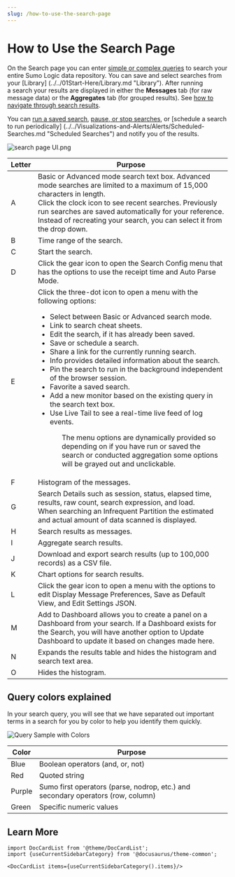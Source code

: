 ```yaml
---
slug: /how-to-use-the-search-page
---
```


# How to Use the Search Page

On the Search page you can enter [simple or complex queries](/search/get-started-with-search/how-to-use-search-page/search-basics) to search your entire Sumo
Logic data repository. You can save and select searches from your [Library] (../../01Start-Here/Library.md "Library"). After running a search your results are displayed in either the **Messages** tab (for raw message data) or the **Aggregates** tab (for grouped results). See [how to navigate through search results](How-to-Use-the-Search-Page/Navigating-through-Messages-in-Search-Results.md "Navigate through Messages in Search Results").

You can [run a saved search](../search-basics/save-search.md), [pause, or stop searches](../search-basics/pause-cancel-search.md), or [schedule a search to run periodically] (../../Visualizations-and-Alerts/Alerts/Scheduled-Searches.md "Scheduled Searches") and notify you of the results.

![search page UI.png](/img/search/get-started-search/how-to-use-search-page/search-page-UI.png)

| Letter | Purpose |
| -- | -- |
| A | Basic or Advanced mode search text box. Advanced mode searches are limited to a maximum of 15,000 characters in length.<br/>Click the clock icon to see recent searches. Previously run searches are saved automatically for your reference. Instead of recreating your search, you can select it from the drop down. |
| B | Time range of the search. |
| C | Start the search. |
| D | Click the gear icon to open the Search Config menu that has the options to use the receipt time and Auto Parse Mode. |
| E | Click the three-dot icon to open a menu with the following options:<ul><li>Select between Basic or Advanced search mode.</li><li>Link to search cheat sheets.</li><li>Edit the search, if it has already been saved.</li><li>Save or schedule a search.</li><li>Share a link for the currently running search.</li><li>Info provides detailed information about the search.</li><li>Pin the search to run in the background independent of the browser session.</li><li>Favorite a saved search.</li><li>Add a new monitor based on the existing query in the search text box.</li><li>Use Live Tail to see a real-time live feed of log events.</li><ul>The menu options are dynamically provided so depending on if you have run or saved the search or conducted aggregation some options will be grayed out and unclickable. |
| F | Histogram of the messages. |
| G | Search Details such as session, status, elapsed time, results, raw count, search expression, and load.<br/>When searching an Infrequent Partition the estimated and actual amount of data scanned is displayed. |
| H | Search results as messages. |
| I | Aggregate search results. |
| J | Download and export search results (up to 100,000 records) as a CSV file. |
| K | Chart options for search results. |
| L | Click the gear icon to open a menu with the options to edit Display Message Preferences, Save as Default View, and Edit Settings JSON. |
| M | Add to Dashboard allows you to create a panel on a Dashboard from your search. If a Dashboard exists for the Search, you will have another option to Update Dashboard to update it based on changes made here. |
| N | Expands the results table and hides the histogram and search text area. |
| O | Hides the histogram. |

## Query colors explained

In your search query, you will see that we have separated out important terms in a search for you by color to help you identify them quickly.  
  
![Query Sample with Colors](/img/search/get-started-search/how-to-use-search-page/query-sample.png)

| Color | Purpose |
| -- | -- |
| Blue | Boolean operators (and, or, not) |
| Red | Quoted string |
| Purple | Sumo first operators (parse, nodrop, etc.) and secondary operators (row, column) |
| Green | Specific numeric values |

## Learn More

```mdx-code-block
import DocCardList from '@theme/DocCardList';
import {useCurrentSidebarCategory} from '@docusaurus/theme-common';

<DocCardList items={useCurrentSidebarCategory().items}/>
```